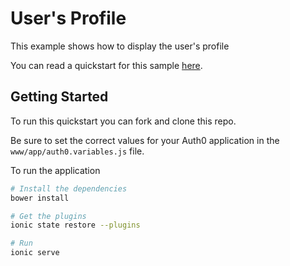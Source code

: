 # User's Profile

This example shows how to display the user's profile

You can read a quickstart for this sample [here](https://auth0.com/docs/quickstart/native/ionic/03-user-profile). 

## Getting Started

To run this quickstart you can fork and clone this repo.

Be sure to set the correct values for your Auth0 application in the `www/app/auth0.variables.js` file.

To run the application

```bash
# Install the dependencies
bower install

# Get the plugins
ionic state restore --plugins

# Run
ionic serve
```